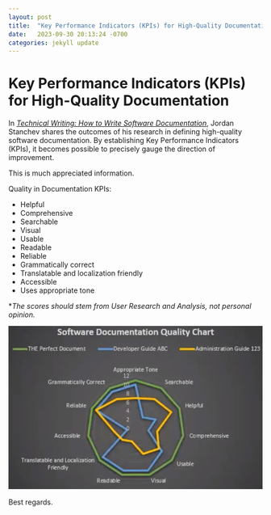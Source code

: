 ```yaml
---
layout: post
title:  "Key Performance Indicators (KPIs) for High-Quality Documentation"
date:   2023-09-30 20:13:24 -0700
categories: jekyll update
---
```

# Key Performance Indicators (KPIs) for High-Quality Documentation

In [*Technical Writing: How to Write Software Documentation*](https://www.udemy.com/course/start-your-career-as-user-assistance-developer/), Jordan Stanchev shares the outcomes of his research in defining high-quality software documentation. By establishing Key Performance Indicators (KPIs), it becomes possible to precisely gauge the direction of improvement.

This is much appreciated information.

Quality in Documentation KPIs:
- Helpful
- Comprehensive
- Searchable
- Visual
- Usable
- Readable
- Reliable
- Grammatically correct
- Translatable and localization friendly
- Accessible
- Uses appropriate tone

**The scores should stem from User Research and Analysis, not personal opinion.*

![Software Documentation Quality Chart](/documentationkpis.png)

Best regards.
